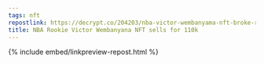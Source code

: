 ```yaml
---
tags: nft
repostlink: https://decrypt.co/204203/nba-victor-wembanyama-nft-broke-record
title: NBA Rookie Victor Wembanyana NFT sells for 110k
---
```


{% include embed/linkpreview-repost.html %}

